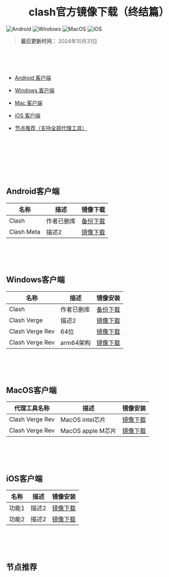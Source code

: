 <h1 align="center">clash官方镜像下载（终结篇）</h1>

![Android](https://img.shields.io/badge/安卓-Android-brightgreen)
![Windows](https://img.shields.io/badge/微软-Windows-blue)
![MacOS](https://img.shields.io/badge/OS-MacOS-lightgrey)
![iOS](https://img.shields.io/badge/苹果-iOS-red)
> ****最后更新时间：**** 2024年10月31日

<br><br><br>
- [Android 客户端](#Android客户端)

- [Windows 客户端](#Windows客户端)

- [Mac 客户端](#MacOS客户端)

- [iOS 客户端](#iOS客户端)

- [节点推荐（支持全部代理工具）](#节点推荐)

<br><br><br>
<br><br><br>
## Android客户端
| 名称     | 描述       | 镜像下载       |
|----------|------------|------------|
| Clash                    | 作者已删库                | [备份下载](https://github.com) |
| Clash Meta               | 描述2                     | [镜像下载](https://github.com) |

<br><br><br>
## Windows客户端
| 名称     | 描述       | 镜像安装       |
|----------|------------|------------|
| Clash                  | 作者已删库                  | [备份下载](https://github.com) |
| Clash Verge            | 描述2                       | [镜像下载](https://github.com) |
| Clash Verge Rev        | 64位                       | [镜像下载](https://github.com/clash-verge-rev/clash-verge-rev/releases/download/alpha/Clash.Verge_2.0.0-rc.5_x64-setup.exe) |
| Clash Verge Rev        | arm64架构                       | [镜像下载](https://github.com/clash-verge-rev/clash-verge-rev/releases/download/alpha/Clash.Verge_2.0.0-rc.5_arm64-setup.exe) |

<br><br><br>
## MacOS客户端
| 代理工具名称     | 描述       | 镜像安装       |
|----------|------------|------------|
| Clash Verge Rev      | MacOS intel芯片          | [镜像下载](https://github.com/clash-verge-rev/clash-verge-rev/releases/download/alpha/Clash.Verge_2.0.0-rc.5_x64.dmg) |
| Clash Verge Rev      | MacOS apple M芯片        | [镜像下载](https://github.com/clash-verge-rev/clash-verge-rev/releases/download/alpha/Clash.Verge_2.0.0-rc.5_aarch64.dmg) |

<br><br><br>
## iOS客户端
| 名称     | 描述       | 镜像安装       |
|----------|------------|------------|
| 功能1   | 描述2     | [镜像下载](https://github.com) |
| 功能2   | 描述2     | [镜像下载](https://github.com) |

<br><br><br>
## 节点推荐




